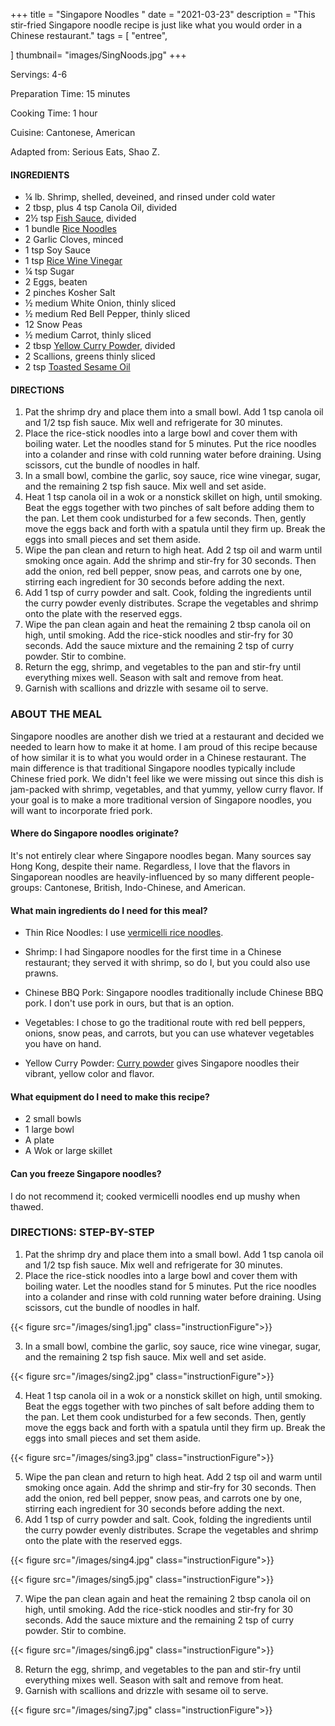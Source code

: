 +++
title = "Singapore Noodles "
date = "2021-03-23"
description = "This stir-fried Singapore noodle recipe is just like what you would order in a Chinese restaurant."
tags = [
    "entree",
    
]
thumbnail= "images/SingNoods.jpg"
+++

Servings: 4-6 <!--more-->

Preparation Time: 15 minutes 

Cooking Time: 1 hour 

Cuisine: Cantonese, American

Adapted from: Serious Eats, Shao Z. 

#### INGREDIENTS 

* ¼ lb. Shrimp, shelled, deveined, and rinsed under cold water
* 2 tbsp, plus 4 tsp Canola Oil, divided
* 2½ tsp [Fish Sauce](https://amzn.to/3jMYZdj), divided
* 1 bundle [Rice Noodles](https://amzn.to/3dWFNsr)
* 2 Garlic Cloves, minced
* 1 tsp Soy Sauce
* 1 tsp [Rice Wine Vinegar](https://amzn.to/3feHUZc)
* ¼ tsp Sugar
* 2 Eggs, beaten
* 2 pinches Kosher Salt
* ½ medium White Onion, thinly sliced
* ½ medium Red Bell Pepper, thinly sliced
* 12 Snow Peas
* ½ medium Carrot, thinly sliced
* 2 tbsp [Yellow Curry Powder](https://amzn.to/3rTXdcZ), divided
* 2 Scallions, greens thinly sliced
* 2 tsp [Toasted Sesame Oil](https://amzn.to/2OXcBaE)

#### DIRECTIONS 

1. Pat the shrimp dry and place them into a small bowl. Add 1 tsp canola oil and 1/2 tsp fish sauce. Mix well and refrigerate for 30 minutes. 
2. Place the rice-stick noodles into a large bowl and cover them with boiling water. Let the noodles stand for 5 minutes. Put the rice noodles into a colander and rinse with cold running water before draining. Using scissors, cut the bundle of noodles in half.
3. In a small bowl, combine the garlic, soy sauce, rice wine vinegar, sugar, and the remaining 2 tsp fish sauce. Mix well and set aside.
4. Heat 1 tsp canola oil in a wok or a nonstick skillet on high, until smoking. Beat the eggs together with two pinches of salt before adding them to the pan. Let them cook undisturbed for a few seconds. Then, gently move the eggs back and forth with a spatula until they firm up. Break the eggs into small pieces and set them aside. 
5. Wipe the pan clean and return to high heat. Add 2 tsp oil and warm until smoking once again. Add the shrimp and stir-fry for 30 seconds. Then add the onion, red bell pepper, snow peas, and carrots one by one, stirring each ingredient for 30 seconds before adding the next. 
6. Add 1 tsp of curry powder and salt. Cook, folding the ingredients until the curry powder evenly distributes. Scrape the vegetables and shrimp onto the plate with the reserved eggs. 
7. Wipe the pan clean again and heat the remaining 2 tbsp canola oil on high, until smoking. Add the rice-stick noodles and stir-fry for 30 seconds. Add the sauce mixture and the remaining 2 tsp of curry powder. Stir to combine. 
8. Return the egg, shrimp, and vegetables to the pan and stir-fry until everything mixes well. Season with salt and remove from heat. 
9. Garnish with scallions and drizzle with sesame oil to serve. 

### ABOUT THE MEAL 

Singapore noodles are another dish we tried at a restaurant and decided we needed to learn how to make it at home. I am proud of this recipe because of how similar it is to what you would order in a Chinese restaurant. The main difference is that traditional Singapore noodles typically include Chinese fried pork. We didn't feel like we were missing out since this dish is jam-packed with shrimp, vegetables, and that yummy, yellow curry flavor. If your goal is to make a more traditional version of Singapore noodles, you will want to incorporate fried pork. 

#### Where do Singapore noodles originate? 

It's not entirely clear where Singapore noodles began. Many sources say Hong Kong, despite their name. Regardless, I love that the flavors in Singaporean noodles are heavily-influenced by so many different people-groups: Cantonese, British, Indo-Chinese, and American. 

#### What main ingredients do I need for this meal?

* Thin Rice Noodles: I use [vermicelli rice noodles](https://amzn.to/2OvmDQ3). 

* Shrimp: I had Singapore noodles for the first time in a Chinese restaurant; they served it with shrimp, so do I, but you could also use prawns. 

* Chinese BBQ Pork: Singapore noodles traditionally include Chinese BBQ pork. I don't use pork in ours, but that is an option.  

* Vegetables: I chose to go the traditional route with red bell peppers, onions, snow peas, and carrots, but you can use whatever vegetables you have on hand. 

* Yellow Curry Powder: [Curry powder](https://amzn.to/3lcVSfn) gives Singapore noodles their vibrant, yellow color and flavor. 

#### What equipment do I need to make this recipe?

* 2 small bowls 
* 1 large bowl 
* A plate
* A Wok or large skillet

#### Can you freeze Singapore noodles? 

I do not recommend it; cooked vermicelli noodles end up mushy when thawed. 

### DIRECTIONS: STEP-BY-STEP 

1. Pat the shrimp dry and place them into a small bowl. Add 1 tsp canola oil and 1/2 tsp fish sauce. Mix well and refrigerate for 30 minutes. 
2. Place the rice-stick noodles into a large bowl and cover them with boiling water. Let the noodles stand for 5 minutes. Put the rice noodles into a colander and rinse with cold running water before draining. Using scissors, cut the bundle of noodles in half.

{{< figure src="/images/sing1.jpg" class="instructionFigure">}}

3. In a small bowl, combine the garlic, soy sauce, rice wine vinegar, sugar, and the remaining 2 tsp fish sauce. Mix well and set aside.

{{< figure src="/images/sing2.jpg" class="instructionFigure">}}

4. Heat 1 tsp canola oil in a wok or a nonstick skillet on high, until smoking. Beat the eggs together with two pinches of salt before adding them to the pan. Let them cook undisturbed for a few seconds. Then, gently move the eggs back and forth with a spatula until they firm up. Break the eggs into small pieces and set them aside. 

{{< figure src="/images/sing3.jpg" class="instructionFigure">}}

5. Wipe the pan clean and return to high heat. Add 2 tsp oil and warm until smoking once again. Add the shrimp and stir-fry for 30 seconds. Then add the onion, red bell pepper, snow peas, and carrots one by one, stirring each ingredient for 30 seconds before adding the next. 
6. Add 1 tsp of curry powder and salt. Cook, folding the ingredients until the curry powder evenly distributes. Scrape the vegetables and shrimp onto the plate with the reserved eggs. 

{{< figure src="/images/sing4.jpg" class="instructionFigure">}}

{{< figure src="/images/sing5.jpg" class="instructionFigure">}}

7. Wipe the pan clean again and heat the remaining 2 tbsp canola oil on high, until smoking. Add the rice-stick noodles and stir-fry for 30 seconds. Add the sauce mixture and the remaining 2 tsp of curry powder. Stir to combine. 

{{< figure src="/images/sing6.jpg" class="instructionFigure">}}

8. Return the egg, shrimp, and vegetables to the pan and stir-fry until everything mixes well. Season with salt and remove from heat. 
9. Garnish with scallions and drizzle with sesame oil to serve. 

{{< figure src="/images/sing7.jpg" class="instructionFigure">}}
